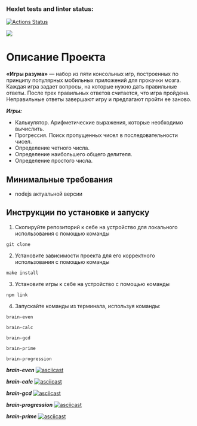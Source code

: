 ### Hexlet tests and linter status:
[![Actions Status](https://github.com/artch3r/frontend-project-lvl1/workflows/hexlet-check/badge.svg)](https://github.com/artch3r/frontend-project-lvl1/actions)

<a href="https://codeclimate.com/github/artch3r/frontend-project-lvl1/maintainability"><img src="https://api.codeclimate.com/v1/badges/9a6fa6bf551e6a7e6412/maintainability" /></a>

# Описание Проекта
**«Игры разума»** — набор из пяти консольных игр, построенных по принципу популярных мобильных приложений для прокачки мозга. Каждая игра задает вопросы, на которые нужно дать правильные ответы. После трех правильных ответов считается, что игра пройдена. Неправильные ответы завершают игру и предлагают пройти ее заново.

*__Игры:__*
* Калькулятор. Арифметические выражения, которые необходимо вычислить.
* Прогрессия. Поиск пропущенных чисел в последовательности чисел.
* Определение четного числа.
* Определение наибольшего общего делителя.
* Определение простого числа.

## Минимальные требования
* nodejs актуальной версии

## Инструкции по установке и запуску
1. Скопируйте репозиторий к себе на устройство для локального использования с помощью команды 
```
git clone
```
2. Установите зависимости проекта для его корректного использования с помощью команды 
```
make install
```
3. Установите игры к себе на устройство с помощью команды 
```
npm link
```
4. Запускайте команды из терминала, используя команды:
```
brain-even
```
```
brain-calc
```
```
brain-gcd
```
```
brain-prime
```
```
brain-progression
```

*__brain-even__*
[![asciicast](https://asciinema.org/a/tMPlAzP3juLtoAZWXJXetxqey.svg)](https://asciinema.org/a/tMPlAzP3juLtoAZWXJXetxqey)

*__brain-calc__*
[![asciicast](https://asciinema.org/a/hBkPs5FJ0rN4pgWJuq5lCfZCr.svg)](https://asciinema.org/a/hBkPs5FJ0rN4pgWJuq5lCfZCr)

*__brain-gcd__*
[![asciicast](https://asciinema.org/a/NOdQhDWa0O8P4kt7wgmMY4eP0.svg)](https://asciinema.org/a/NOdQhDWa0O8P4kt7wgmMY4eP0)

*__brain-progression__*
[![asciicast](https://asciinema.org/a/39Y0l5aBsOHV7Irm4WSMAsnOt.svg)](https://asciinema.org/a/39Y0l5aBsOHV7Irm4WSMAsnOt)

*__brain-prime__*
[![asciicast](https://asciinema.org/a/NpLrTx74N6IvLb72TtfCy5xzW.svg)](https://asciinema.org/a/NpLrTx74N6IvLb72TtfCy5xzW)


